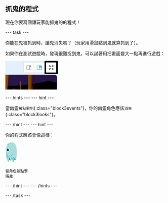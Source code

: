 ## 抓鬼的程式

現在你要寫個讓玩家能抓鬼的的程式！

\--- task \---

你能在鬼被抓到時，讓鬼消失嗎？（玩家用滑鼠點到鬼就算抓到了）。

如果你在測試遊戲時，發現很難捉到鬼，可以試著用把畫面變大一點再進行遊戲：

![截圖](images/ghost-fullscreen-annotated.png)

\--- hints \--- \--- hint \---

當幽靈`被點擊到`{:class="block3events"}，你的幽靈角色應該`消失`{:class="block3looks"}。

\--- /hint \--- \--- hint \---

你的程式應該會像這樣：

![幽靈角色](images/ghost-sprite.png)

```blocks3
當角色被點擊
隱藏
```

\--- /hint \--- \--- /hints \---

\--- /task \---